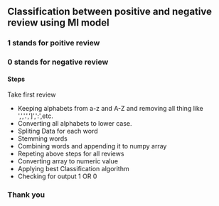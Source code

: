 ## Classification between positive and negative review using Ml model
### 1 stands for poitive review 
### 0 stands for negative review
#### Steps
Take first review
* Keeping alphabets from a-z and A-Z and removing all thing like ',','.',']',':',etc.
* Converting all alphabets to lower case.
* Spliting Data for each word
* Stemming words
* Combining words and appending it to numpy array
* Repeting above steps for all reviews
* Converting array to numeric value
* Applying best Classification algorithm
* Checking for output 1 OR 0

### Thank you

